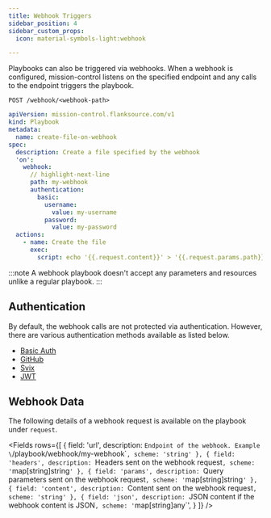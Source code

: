 ```yaml
---
title: Webhook Triggers
sidebar_position: 4
sidebar_custom_props:
  icon: material-symbols-light:webhook

---
```


Playbooks can also be triggered via webhooks. When a webhook is configured, mission-control listens on the specified endpoint and any calls to the endpoint triggers the playbook.

```
POST /webhook/<webhook-path>
```

```yaml title="webhook-trigger.yaml"
apiVersion: mission-control.flanksource.com/v1
kind: Playbook
metadata:
  name: create-file-on-webhook
spec:
  description: Create a file specified by the webhook
  'on':
    webhook:
      // highlight-next-line
      path: my-webhook
      authentication:
        basic:
          username:
            value: my-username
          password:
            value: my-password
  actions:
    - name: Create the file
      exec:
        script: echo '{{.request.content}}' > '{{.request.params.path}}'
```

:::note
A webhook playbook doesn't accept any parameters and resources unlike a regular playbook.
:::

## Authentication

By default, the webhook calls are not protected via authentication. However, there are various authentication methods available as listed below.

- [Basic Auth](/reference/playbooks/webhooks.md#basic)
- [GitHub](/reference/playbooks/webhooks.md#github)
- [Svix](/reference/playbooks/webhooks.md#svix)
- [JWT](/reference/playbooks/webhooks.md#jwt)

## Webhook Data

The following details of a webhook request is available on the playbook under `request`.

<Fields
rows={[
{
field: 'url',
description: `Endpoint of the webhook. Example \`/playbook/webhook/my-webhook\``,
    scheme: 'string'
  },
  {
    field: 'headers',
    description: `Headers sent on the webhook request`,
    scheme: '`map[string]string`'
  },
  {
    field: 'params',
    description: `Query parameters sent on the webhook request`,
    scheme: '`map[string]string`'
  },
  {
    field: 'content',
    description: `Content sent on the webhook request`,
    scheme: 'string'
  },
  {
    field: 'json',
    description: `JSON content if the webhook content is JSON`,
    scheme: '`map[string]any`',
}
]} />
